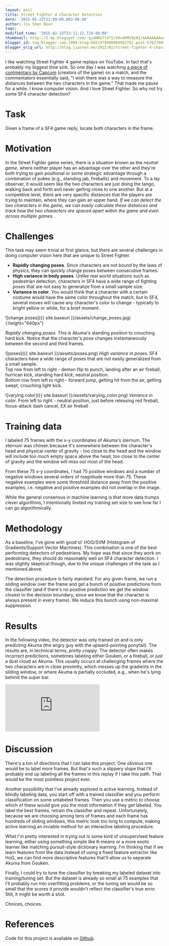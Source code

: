 ```yaml
---
layout: post
title: Street Fighter 4 Character Detection
date: '2015-02-23T21:09:00.003-08:00'
author: Jia Shen Boon
tags:
modified_time: '2015-02-23T22:11:12.719-08:00'
thumbnail: http://2.bp.blogspot.com/-qjwNN27l6fI/VOv4KMS9yNI/AAAAAAAAeAA/gte-9Cw0Xcs/s72-c/change_poses.jpg
blogger_id: tag:blogger.com,1999:blog-6651978490904982752.post-5762709579406212732
blogger_orig_url: http://blog.jiashen.me/2015/02/street-fighter-4-character-detection.html
---
```


I like watching Street Fighter 4 game replays on YouTube. In fact that's probably my biggest time sink. So one day I was watching <a href="http://youtu.be/dlIcud319Yk?t=15m42s">a piece of commentary by Capcom</a> (creators of the game) on a match, and the commentators essentially said, "I wish there was a way to measure the distances between the two characters in the game." That made me pause for a while. I know computer vision. And I love Street Fighter. So why not try some SF4 character detection?

# Task

Given a frame of a SF4 game reply, locate both characters in the frame.

# Motivation

In the Street Fighter game series, there is a situation known as the <i>neutral game</i>, where neither player has an advantage over the other and they're both trying to gain positional or some strategic advantage through a combination of pokes (e.g., standing jab, fireballs) and movement. To a lay observer, it would seem like the two characters are just doing the tango, walking back and forth and never getting close to one another. But at a competitive level, there are very specific distances that the players are trying to maintain, where they can gain an upper hand. <i>If we can detect the two characters in the game, we can easily calculate these distances and track how the two characters are spaced apart within the game and even across multiple games.</i>

# Challenges

This task may seem trivial at first glance, but there are several challenges in doing computer vision here that are unique to Street Fighter.<ul>
<li><b>Rapidly changing poses</b>. Since characters are not bound by the laws of physics, they can quickly change poses between consecutive frames.</li>
<li><b>High variance in body poses</b>. Unlike real world situations such as pedestrian detection, characters in SF4 have a wide range of fighting poses that are not easy to generalize from a small sample size.</li>
<li><b>Variance in color</b>. You would think that a character with a certain costume would have the same color throughout the match, but in SF4, several moves will cause any character's color to change - typically to bright yellow or white, for a brief moment.</li>
</ul>

![change poses]({{ site.baseurl }}/assets/change_poses.jpg){:height="640px"}

_Rapidly changing poses_. This is Akuma's standing position to crouching hard kick. Notice that the character's pose changes instantaneously between the second and third frames.

![poses]({{ site.baseurl }}/assets/poses.png)
<i>High variance in poses.</i><b style="font-style: italic;">&nbsp;</b>SF4 characters have a wide range of poses that are not easily generalized from a small sample.
        <br />Top row from left to right - demon flip to punch, landing after an air fireball, hurrican kick, standing hard kick, neutral position.
        <br />Bottom row from left to right - forward jump, getting hit from the air, getting swept, crouching light kick.

![varying color]({{ site.baseurl }}/assets/varying_color.png)
<i>Variance in color</i>.<b>&nbsp;</b>From left to right - neutral position, just before releasing red fireball, focus-attack dash cancel, EX air fireball

# Training data

I labeled 75 frames with the x-y coordinates of Akuma's sternum. The sternum was chosen because it's somewhere between the character's head and physical center of gravity - too close to the head and the window will include too much empty space above the head, too close to the center of gravity and the window will miss out most of the head.

From these 75 x-y coordinates, I had 75 positive windows and a number of negative windows several orders of magnitude more than 75. These negative examples were some threshold distance away from the positive examples, i.e. negative and positive examples did not overlap in the image.

While the general consensus in machine learning is that more data trumps clever algorithms, I intentionally limited my training set size to see how far I can go algorithmically.

# Methodology

As a baseline, I've gone with good ol' HOG/SVM (Histogram of Gradients/Support Vector Machines). This combination is one of the best performing detectors of pedestrians. My hope was that since they work on pedestrians, they should do reasonably well on SF4 character detection. I was slightly skeptical though, due to the unique challenges of the task as I mentioned above.

The detection procedure is fairly standard. For any given frame, we run a sliding window over the frame and get a bunch of positive predictions from the classifier (and if there's no positive prediction we get the window closest to the decision boundary, since we know that the character is always present in every frame). We reduce this bunch using non-maximal suppression.

# Results

In the following video, the detector was only trained on and is only predicting Akuma (the angry guy with the upward-pointing ponytail). The results are, in technical terms, <i>pretty crappy</i>. The detector often makes incorrect predictions, sometimes labeling either Gouken, or a fireball, or just a dust cloud as Akuma. This usually occurs at challenging frames where the two characters are in close proximity, which messes up the gradients in the sliding window, or where Akuma is partially occluded, e.g., when he's lying behind the super bar.


<iframe allowfullscreen="" frameborder="0" src="https://www.youtube.com/embed/37NeE0lTZc8"></iframe>

# Discussion

There's a ton of directions that I can take this project. One obvious one would be to label more frames. But that's such a slippery slope that I'll probably end up labeling all the frames in this replay if I take this path. That would be the most pointless project ever.

Another possibility that I've already explored is active learning. Instead of blindly labeling data, you start off with a trained classifier and you perform classification on some unlabeled frames. Then you use a metric to choose which of these would give you the most information if they get labeled. You label the best frames, retrain the classifier and repeat. Unfortunately, because we are choosing among tens of frames and each frame has hundreds of sliding windows, this metric took too long to compute, making active learning an inviable method for an interactive labeling procedure.

What I'm pretty interested in trying out is some kind of unsupervised feature learning, either using something simple like K-means or a more exotic learner like matching pursuit-style dictionary learning. I'm thinking that if we learn features from the data instead of using a fixed feature extractor like HoG, we can find more descriptive features that'll allow us to separate Akuma from Gouken.

Finally, I could try to tune the classifier by breaking my labeled dataset into training/tuning set. But the dataset is already so small at 75 examples that I'll probably run into overfitting problems, or the tuning set would be so small that the scores it provide wouldn't reflect the classifier's true error. Still, it might be worth a shot.

Choices, choices.

# References

Code for this project is available on <a href="https://github.com/boonjiashen/street-fighter-spacing-analyzer">Github</a>.
